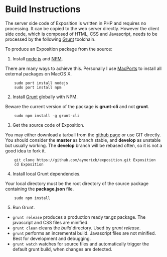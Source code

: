 
# Build Instructions

The server side code of Exposition is written in PHP and requires no processing. It can be copied to the web server directly. However the client side code, which is composed of HTML, CSS and Javascript, needs to be processed by the following [Grunt](http://gruntjs.com) toolchain.

To produce an Exposition package from the source:

1. Install [node.js](http://nodejs.org) and [NPM](https://npmjs.org).

  There are many ways to achieve this. Personally I use [MacPorts](http://www.macports.org) to install all external packages on MacOS X. 

        sudo port install nodejs
        sudo port install npm

2. Install [Grunt](http://gruntjs.com)  globally with NPM.

  Beware the current version of the package is **grunt-cli** and not **grunt**.

        sudo npm install -g grunt-cli

3. Get the source code of Exposition.

  You may either download a tarball from the  [github page](https://github.com/aymericb/exposition) or use GIT directly. You should consider the **master** as branch stable, and **develop** as unstable but usually working. The **develop** branch will be rebased often, so it is not a good idea to fork it.

        git clone https://github.com/aymericb/exposition.git Exposition
        cd Exposition

4. Install local Grunt dependencies.

  Your local directory must be the root directory of the source package containing the **package.json** file.

        sudo npm install

5. Run Grunt.

  * `grunt release` produces a production ready tar.gz package. The javascript and CSS files are minified.
  * `grunt clean` cleans the *build* directory. Used by *grunt release*.
  * `grunt` performs an incremental build. Javascript files are not minified. Best for development and debugging.
  * `grunt watch` watches for source files and automatically trigger the default grunt build, when changes are detected.



